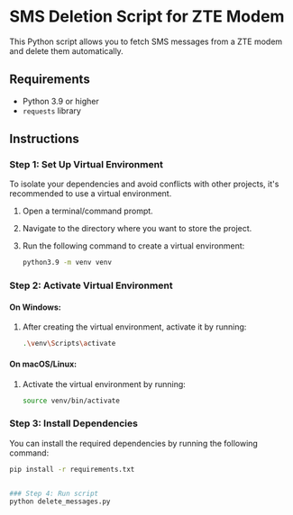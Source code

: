 # SMS Deletion Script for ZTE Modem

This Python script allows you to fetch SMS messages from a ZTE modem and delete them automatically.

## Requirements

- Python 3.9 or higher
- `requests` library

## Instructions

### Step 1: Set Up Virtual Environment

To isolate your dependencies and avoid conflicts with other projects, it's recommended to use a virtual environment.

1. Open a terminal/command prompt.
2. Navigate to the directory where you want to store the project.
3. Run the following command to create a virtual environment:

    ```bash
    python3.9 -m venv venv
    ```

### Step 2: Activate Virtual Environment

#### On Windows:
1. After creating the virtual environment, activate it by running:

    ```bash
    .\venv\Scripts\activate
    ```

#### On macOS/Linux:
1. Activate the virtual environment by running:

    ```bash
    source venv/bin/activate
    ```

### Step 3: Install Dependencies

You can install the required dependencies by running the following command:

```bash
pip install -r requirements.txt


### Step 4: Run script
python delete_messages.py
